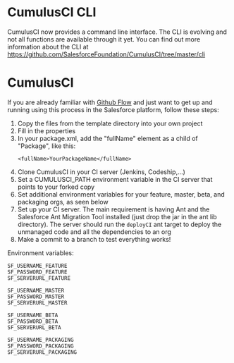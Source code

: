 # CumulusCI CLI

CumulusCI now provides a command line interface.  The CLI is evolving and not all functions are available through it yet.  You can find out more information about the CLI at https://github.com/SalesforceFoundation/CumulusCI/tree/master/cli

# CumulusCI

If you are already familiar with [Github Flow](http://scottchacon.com/2011/08/31/github-flow.html) and just want to get up and running using this process in the Salesforce platform, follow these steps:

1. Copy the files from the template directory into your own project
2. Fill in the properties
3. In your package.xml, add the "fullName" element as a child of "Package", like this:
    ```   
    <fullName>YourPackageName</fullName>
    ```
4. Clone CumulusCI in your CI server (Jenkins, Codeship,…)
5. Set a CUMULUSCI_PATH environment variable in the CI server that points to your forked copy
6. Set additional environment variables for your feature, master, beta, and packaging orgs, as seen below 
6. Set up your CI server. The main requirement is having Ant and the Salesforce Ant Migration Tool installed (just drop the jar in the ant lib directory). The server should run the ```deployCI``` ant target to deploy the unmanaged code and all the dependencies to an org
7. Make a commit to a branch to test everything works!

Environment variables:
```
SF_USERNAME_FEATURE
SF_PASSWORD_FEATURE
SF_SERVERURL_FEATURE

SF_USERNAME_MASTER
SF_PASSWORD_MASTER
SF_SERVERURL_MASTER

SF_USERNAME_BETA
SF_PASSWORD_BETA
SF_SERVERURL_BETA

SF_USERNAME_PACKAGING
SF_PASSWORD_PACKAGING
SF_SERVERURL_PACKAGING
```

